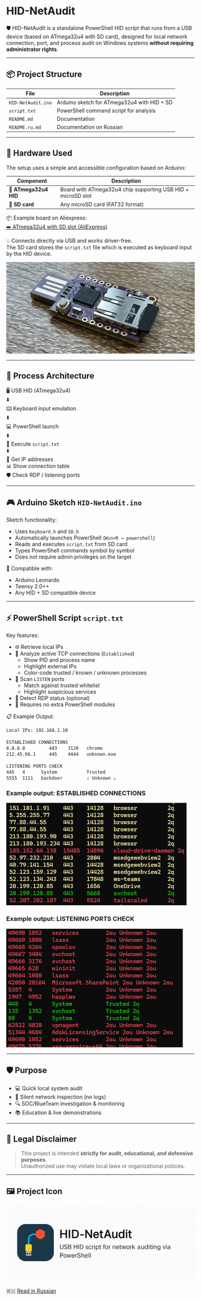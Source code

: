 # HID-NetAudit

🛡️ HID-NetAudit is a standalone PowerShell HID script that runs from a USB device (based on ATmega32u4 with SD card), designed for local network connection, port, and process audit on Windows systems **without requiring administrator rights**.

---

## 📦 Project Structure

| File              | Description                                   |
|-------------------|-----------------------------------------------|
| `HID-NetAudit.ino`| Arduino sketch for ATmega32u4 with HID + SD  |
| `script.txt`      | PowerShell command script for analysis        |
| `README.md`       | Documentation                                 |
| `README.ru.md`       | Documentation on Russian                              |

---

## 🧰 Hardware Used

The setup uses a simple and accessible configuration based on Arduino:

| Component            | Description                                                                 |
|----------------------|-----------------------------------------------------------------------------|
| 🔌 **ATmega32u4 HID**| Board with ATmega32u4 chip supporting USB HID + microSD slot                |
| 💾 **SD card**       | Any microSD card (FAT32 format)                                              |

📦 Example board on Aliexpress:  
[➡️ ATmega32u4 with SD slot (AliExpress)](https://www.aliexpress.com/item/1005007171805928.html?spm=a2g0o.order_list.order_list_main.100.53a61802Hqjcdt)

💡 Connects directly via USB and works driver-free.  
The SD card stores the `script.txt` file which is executed as keyboard input by the HID device.

![HID-NetAudit Icon](./docs/ATmega32u4.png)

---

## 🧠 Process Architecture

🖥 USB HID (ATmega32u4)  
⬇️  
⌨️ Keyboard input emulation  
⬇️  
💻 PowerShell launch  
⬇️  
📄 Execute `script.txt`  
⬇️  
📡 Get IP addresses  
📊 Show connection table  
🛡 Check RDP / listening ports

---

## 🎮 Arduino Sketch `HID-NetAudit.ino`

Sketch functionality:

- Uses `Keyboard.h` and `SD.h`
- Automatically launches PowerShell (`Win+R → powershell`)
- Reads and executes `script.txt` from SD card
- Types PowerShell commands symbol by symbol
- Does not require admin privileges on the target

📎 Compatible with:
- Arduino Leonardo
- Teensy 2.0++
- Any HID + SD compatible device

---

## ⚡ PowerShell Script `script.txt`

Key features:

- 🌐 Retrieve local IPs
- 🔗 Analyze active TCP connections (`Established`)
  - Show PID and process name
  - Highlight external IPs
  - Color-code trusted / known / unknown processes
- 🔎 Scan `LISTEN` ports
  - Match against trusted whitelist
  - Highlight suspicious services
- 🔐 Detect RDP status (optional)
- 🧩 Requires no extra PowerShell modules

📋 Example Output:

```plaintext
Local IPs: 192.168.1.10

ESTABLISHED CONNECTIONS
8.8.8.8         443    3120   chrome          
212.45.66.1     445    4444   unknown.exe     

LISTENING PORTS CHECK
445   4      System           Trusted 
5555  1111   backdoor         ⚠ Unknown ⚠
```

### Example output: ESTABLISHED CONNECTIONS

![HID-NetAudit Output](./docs/im1.png)

### Example output: LISTENING PORTS CHECK

![HID-NetAudit Output](./docs/im2.png)

---

## 🛡 Purpose

- 💻 Quick local system audit
- 🔐 Silent network inspection (no logs)
- 🔍 SOC/BlueTeam investigation & monitoring
- 📚 Education & live demonstrations

---

## 🚨 Legal Disclaimer

> This project is intended **strictly for audit, educational, and defensive purposes**.  
> Unauthorized use may violate local laws or organizational policies.

---

## 🖼 Project Icon

![HID-NetAudit Icon](./docs/icon.png)

🇷🇺 [Read in Russian](./README.ru.md)

